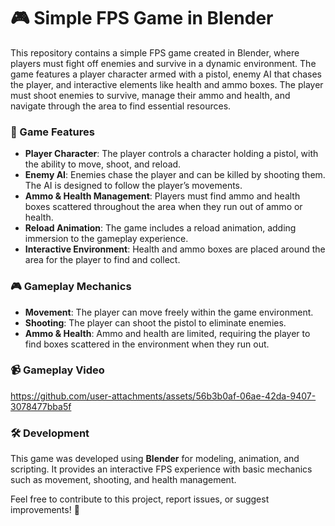 # 🎮 Simple FPS Game in Blender

This repository contains a simple FPS game created in Blender, where players must fight off enemies and survive in a dynamic environment. The game features a player character armed with a pistol, enemy AI that chases the player, and interactive elements like health and ammo boxes. The player must shoot enemies to survive, manage their ammo and health, and navigate through the area to find essential resources.

### 🚀 Game Features
- **Player Character**: The player controls a character holding a pistol, with the ability to move, shoot, and reload.
- **Enemy AI**: Enemies chase the player and can be killed by shooting them. The AI is designed to follow the player’s movements.
- **Ammo & Health Management**: Players must find ammo and health boxes scattered throughout the area when they run out of ammo or health.
- **Reload Animation**: The game includes a reload animation, adding immersion to the gameplay experience.
- **Interactive Environment**: Health and ammo boxes are placed around the area for the player to find and collect.

### 🎮 Gameplay Mechanics
- **Movement**: The player can move freely within the game environment.
- **Shooting**: The player can shoot the pistol to eliminate enemies.
- **Ammo & Health**: Ammo and health are limited, requiring the player to find boxes scattered in the environment when they run out.

### 📹 Gameplay Video

https://github.com/user-attachments/assets/56b3b0af-06ae-42da-9407-3078477bba5f

### 🛠️ Development
This game was developed using **Blender** for modeling, animation, and scripting. It provides an interactive FPS experience with basic mechanics such as movement, shooting, and health management.

Feel free to contribute to this project, report issues, or suggest improvements! 🚀
